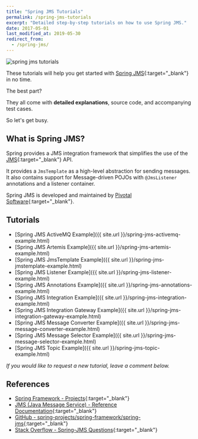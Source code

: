 ```yaml
---
title: "Spring JMS Tutorials"
permalink: /spring-jms-tutorials
excerpt: "Detailed step-by-step tutorials on how to use Spring JMS."
date: 2017-05-01
last_modified_at: 2019-05-30
redirect_from:
  - /spring-jms/
---
```


<img src="{{ site.url }}/assets/images/spring-jms/spring-jms-tutorials.png" alt="spring jms tutorials" class="align-right title-image">

These tutorials will help you get started with [Spring JMS](https://docs.spring.io/spring/docs/5.1.7.RELEASE/spring-framework-reference/integration.html#jms){:target="_blank"} in no time.

The best part?

They all come with **detailed explanations**, source code, and accompanying test cases.

So let's get busy.

## What is Spring JMS?

Spring provides a JMS integration framework that simplifies the use of the [JMS](https://en.wikipedia.org/wiki/Java_Message_Service){:target="_blank"} API.

It provides a `JmsTemplate` as a high-level abstraction for sending messages. It also contains support for Message-driven POJOs with `@JmsListener` annotations and a listener container.

Spring JMS is developed and maintained by [Pivotal Software](https://pivotal.io/){:target="_blank"}.

## Tutorials

* [Spring JMS ActiveMQ Example]({{ site.url }}/spring-jms-activemq-example.html)
* [Spring JMS Artemis Example]({{ site.url }}/spring-jms-artemis-example.html)
* [Spring JMS JmsTemplate Example]({{ site.url }}/spring-jms-jmstemplate-example.html)
* [Spring JMS Listener Example]({{ site.url }}/spring-jms-listener-example.html)
* [Spring JMS Annotations Example]({{ site.url }}/spring-jms-annotations-example.html)
* [Spring JMS Integration Example]({{ site.url }}/spring-jms-integration-example.html)
* [Spring JMS Integration Gateway Example]({{ site.url }}/spring-jms-integration-gateway-example.html)
* [Spring JMS Message Converter Example]({{ site.url }}/spring-jms-message-converter-example.html)
* [Spring JMS Message Selector Example]({{ site.url }}/spring-jms-message-selector-example.html)
* [Spring JMS Topic Example]({{ site.url }}/spring-jms-topic-example.html)

_If you would like to request a new tutorial, leave a comment below._

## References

* [Spring Framework - Projects](https://spring.io/projects/spring-framework){:target="_blank"}
* [JMS (Java Message Service) - Reference Documentation](https://docs.spring.io/spring/docs/current/spring-framework-reference/integration.html#jms){:target="_blank"}
* [GitHub - spring-projects/spring-framework/spring-jms](https://github.com/spring-projects/spring-framework/tree/master/spring-jms){:target="_blank"}
* [Stack Overflow - Spring-JMS Questions](http://stackoverflow.com/questions/tagged/spring-jms){:target="_blank"}
